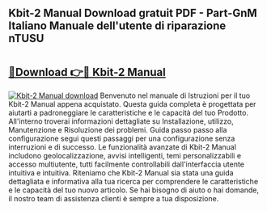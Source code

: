 ## Kbit-2 Manual Download gratuit PDF - Part-GnM Italiano Manuale dell'utente di riparazione nTUSU

# <h2><a href="http://dfbmpv.blite.top/?on=Kbit-2+Manual">🔗Download 👉🔴 Kbit-2 Manual</a></h2>

[![Kbit-2 Manual download](https://i.imgur.com/lujVjoI.png)](http://dfbmpv.blite.top/?on=Kbit-2+Manual)
Benvenuto nel manuale di Istruzioni per il tuo Kbit-2 Manual appena acquistato. Questa guida completa è progettata per aiutarti a padroneggiare le caratteristiche e le capacità del tuo Prodotto. All'interno troverai informazioni dettagliate su Installazione, utilizzo, Manutenzione e Risoluzione dei problemi. Guida passo passo alla configurazione segui questi passaggi per una configurazione senza interruzioni e di successo. Le funzionalità avanzate di Kbit-2 Manual includono geolocalizzazione, avvisi intelligenti, temi personalizzabili e accesso multiutente, tutti facilmente controllabili dall'interfaccia utente intuitiva e intuitiva. Riteniamo che Kbit-2 Manual sia stata una guida dettagliata e informativa alla tua ricerca per comprendere le caratteristiche e le capacità del tuo nuovo articolo. Se hai bisogno di aiuto o hai domande, il nostro team di assistenza clienti è sempre a tua disposizione.
